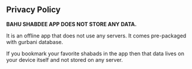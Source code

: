 ## Privacy Policy

**BAHU SHABDEE APP DOES NOT STORE ANY DATA.**

It is an offline app that does not use any servers. It comes pre-packaged with gurbani database. 

If you bookmark your favorite shabads in the app then that data lives on your device itself and not stored on any server.
